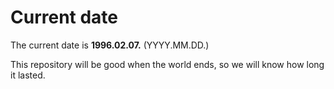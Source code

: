 # Current date

The current date is **1996.02.07.** (YYYY.MM.DD.)

This repository will be good when the world ends, so we will know how long it lasted.